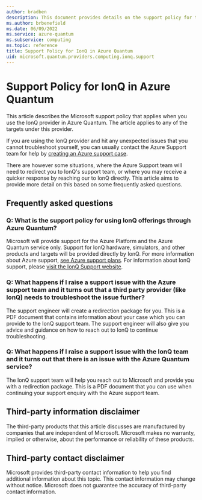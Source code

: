 ```yaml
---
author: bradben
description: This document provides details on the support policy for the IonQ provider in Azure Quantum
ms.author: brbenefield
ms.date: 06/09/2022
ms.service: azure-quantum
ms.subservice: computing
ms.topic: reference
title: Support Policy for IonQ in Azure Quantum
uid: microsoft.quantum.providers.computing.ionq.support
---
```


# Support Policy for IonQ in Azure Quantum

This article describes the Microsoft support policy that applies when you use the IonQ provider in Azure Quantum. The article applies to any of the targets under this provider.

If you are using the IonQ provider and hit any unexpected issues that you cannot troubleshoot yourself, you can usually contact the Azure Support team for help by [creating an Azure support case](/azure/azure-portal/supportability/how-to-create-azure-support-request).

There are however some situations, where the Azure Support team will need to redirect you to IonQ's support team, or where you may receive a quicker response by reaching our to IonQ directly. This article aims to provide more detail on this based on some frequently asked questions.

## Frequently asked questions

### Q: What is the support policy for using IonQ offerings through Azure Quantum?

Microsoft will provide support for the Azure Platform and the Azure Quantum service only. Support for IonQ hardware, simulators, and other products and targets will be provided directly by IonQ. For more information about Azure support, [see Azure support plans](https://azure.microsoft.com/support/plans/).
For information about IonQ support, please [visit the IonQ Support website](http://support.ionq.com/).

### Q: What happens if I raise a support issue with the Azure support team and it turns out that a third party provider (like IonQ) needs to troubleshoot the issue further?

The support engineer will create a redirection package for you. This is a PDF document that contains information about your case which you can provide to the IonQ support team.
The support engineer will also give you advice and guidance on how to reach out to IonQ to continue troubleshooting.

### Q: What happens if I raise a support issue with the IonQ team and it turns out that there is an issue with the Azure Quantum service?

The IonQ support team will help you reach out to Microsoft and provide you with a redirection package. This is a PDF document that you can use when continuing your support enquiry with the Azure support team.

## Third-party information disclaimer

The third-party products that this article discusses are manufactured by companies that are independent of Microsoft. Microsoft makes no warranty, implied or otherwise, about the performance or reliability of these products.

## Third-party contact disclaimer

Microsoft provides third-party contact information to help you find additional information about this topic. This contact information may change without notice. Microsoft does not guarantee the accuracy of third-party contact information.